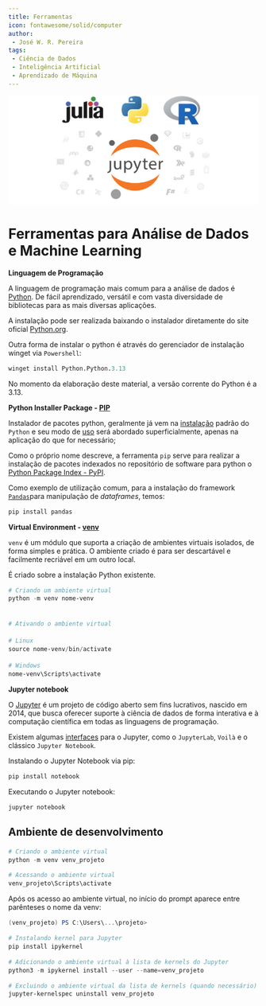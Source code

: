 ```yaml
---
title: Ferramentas
icon: fontawesome/solid/computer
author:
 - José W. R. Pereira
tags:
 - Ciência de Dados
 - Inteligência Artificial
 - Aprendizado de Máquina
---
```


![JuPyteR](img/jupyter_julia_python_r.png)

# Ferramentas para Análise de Dados e Machine Learning

**Linguagem de Programação**

A linguagem de programação mais comum para a análise de dados é [Python](https://www.python.org/). De fácil aprendizado, versátil e com vasta diversidade de bibliotecas para as mais diversas aplicações. 

A instalação pode ser realizada baixando o instalador diretamente do site oficial [Python.org](https://www.python.org/downloads/).

Outra forma de instalar o python é através do gerenciador de instalação winget via `Powershell`:

```ps
winget install Python.Python.3.13
```

No momento da elaboração deste material, a versão corrente do Python é a 3.13. 


**Python Installer Package - [PIP](https://pypi.org/project/pip/)**

Instalador de pacotes python, geralmente já vem na [instalação](https://pip.pypa.io/en/stable/installation/) padrão do `Python` e seu modo de [uso](https://pip.pypa.io/en/stable/) será abordado superficialmente, apenas na aplicação do que for necessário;

Como o próprio nome descreve, a ferramenta `pip` serve para realizar a instalação de pacotes indexados no repositório de software para python o [Python Package Index - PyPI](https://pypi.org/).

Como exemplo de utilização comum, para a instalação do framework [`Pandas`](https://pandas.pydata.org/)para manipulação de *dataframes*, temos:

```bash
pip install pandas
```


**Virtual Environment - [venv](https://docs.python.org/3/library/venv.html)**

`venv` é um módulo que suporta a criação de ambientes virtuais isolados, de forma simples e prática. O ambiente criado é para ser descartável e facilmente recriável em um outro local. 

É criado sobre a instalação Python existente. 



```ps1
# Criando um ambiente virtual 
python -m venv nome-venv


# Ativando o ambiente virtual

# Linux
source nome-venv/bin/activate

# Windows
nome-venv\Scripts\activate
```

**Jupyter notebook**


O [Jupyter](https://jupyter.org/) é um projeto de código aberto sem fins lucrativos, nascido em 2014, que busca oferecer suporte à ciência de dados de forma interativa e à computação científica em todas as linguagens de programação. 

Existem algumas [interfaces](https://jupyter.org/install) para o Jupyter, como o `JupyterLab`, `Voilà`  e o clássico `Jupyter Notebook`.


Instalando o Jupyter Notebook via pip:

```ps1
pip install notebook
``` 

Executando o Jupyter notebook:

```ps1
jupyter notebook
```


## Ambiente de desenvolvimento


```ps1
# Criando o ambiente virtual
python -m venv venv_projeto
```
```ps1
# Acessando o ambiente virtual
venv_projeto\Scripts\activate
```

Após os acesso ao ambiente virtual, no início do prompt aparece entre parênteses o nome da venv:

```ps1
(venv_projeto) PS C:\Users\...\projeto> 
```

```ps1
# Instalando kernel para Jupyter
pip install ipykernel
```

```ps1
# Adicionando o ambiente virtual à lista de kernels do Jupyter
python3 -m ipykernel install --user --name=venv_projeto
```

```ps1
# Excluindo o ambiente virtual da lista de kernels (quando necessário)
jupyter-kernelspec uninstall venv_projeto
```






